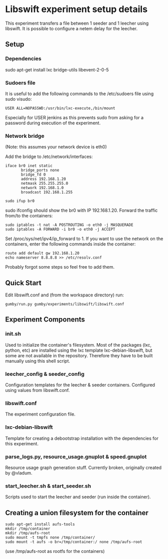 Libswift experiment setup details
=================================

This experiment transfers a file between 1 seeder and 1 leecher using libswift. It is possible to configure a netem
delay for the leecher.

## Setup ##

### Dependencies ###

sudo apt-get install lxc bridge-utils libevent-2-0-5

### Sudoers file ###
It is useful to add the following commands to the /etc/sudoers file using sudo visudo:

```
USER ALL=NOPASSWD:/usr/bin/lxc-execute,/bin/mount
```

Especially for USER jenkins as this prevents sudo from asking for a password during execution of the experiment. 

### Network bridge ###

(Note: this assumes your network device is eth0)

Add the bridge to /etc/network/interfaces:

```
iface br0 inet static
       bridge_ports none
       bridge_fd 0
       address 192.168.1.20
       netmask 255.255.255.0
       network 192.168.1.0
       broadcast 192.168.1.255
```

```
sudo ifup br0
```

sudo ifconfig should show the br0 with IP 192.168.1.20.
Forward the traffic from/to the containers:

```
sudo iptables -t nat -A POSTROUTING -o eth0 -j MASQUERADE
sudo iptables -A FORWARD -i br0 -o eth0 -j ACCEPT
```

Set /proc/sys/net/ipv4/ip_forward to 1. If you want to use the network on the containers, enter the following commands inside the container:

```
route add default gw 192.168.1.20
echo nameserver 8.8.8.8 >> /etc/resolv.conf
```

Probably forgot some steps so feel free to add them.

## Quick Start ##

Edit libswift.conf and (from the workspace directory) run:

```
gumby/run.py gumby/experiments/libswift/libswift.conf
```

## Experiment Components ##

### init.sh ###

Used to initialize the container's filesystem. Most of the packages (lxc, python, etc) are installed using the lxc template
lxc-debian-libswift, but some are not available in the repository. Therefore they have to be built manually using this shell script.

### leecher_config & seeder_config ###

Configuration templates for the leecher & seeder containers. Configured using values from libswift.conf.

### libswift.conf ###

The experiment configuration file.

### lxc-debian-libswift ###

Template for creating a debootstrap installation with the dependencies for this experiment.

### parse_logs.py, resource_usage.gnuplot & speed.gnuplot ###

Resource usage graph generation stuff. Currently broken, originally created by @vladum.

### start_leecher.sh & start_seeder.sh ###

Scripts used to start the leecher and seeder (run inside the container).


## Creating a union filesystem for the container ##

```
sudo apt-get install aufs-tools
mkdir /tmp/container
mkdir /tmp/aufs-root
sudo mount -t tmpfs none /tmp/container/
sudo mount -t aufs -o br=/tmp/container:/ none /tmp/aufs-root
```

(use /tmp/aufs-root as rootfs for the containers)